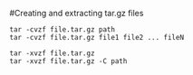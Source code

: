 #Creating and extracting tar.gz files

    tar -cvzf file.tar.gz path
    tar -cvzf file.tar.gz file1 file2 ... fileN

    tar -xvzf file.tar.gz
    tar -xvzf file.tar.gz -C path
